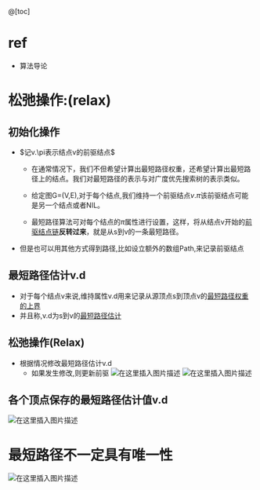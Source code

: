 @[toc]

# ref

- 算法导论
#  松弛操作:(relax)

## 初始化操作

- $记v.\pi表示结点v的前驱结点$

  - 在通常情况下，我们不但希望计算出最短路径权重，还希望计算出最短路径上的结点。我们对最短路径的表示与对广度优先搜索树的表示类似。

  - 给定图G=(V,E),对于每个结点,我们维持一个前驱结点$v.\pi$该前驱结点可能是另一个结点或者NIL。
  - 最短路径算法可对每个结点的$\pi$属性进行设置，这样，将从结点v开始的<u>前驱结点链</u>**反转过来**，就是从s到v的一条最短路径。

- 但是也可以用其他方式得到路径,比如设立额外的数组Path,来记录前驱结点

## 最短路径估计v.d

- 对于每个结点v来说,维持属性v.d用来记录从源顶点s到顶点v的<u>最短路径权重的上界</u>
- 并且称,v.d为s到v的<u>最短路径估计</u>

## 松弛操作(Relax)
- 根据情况修改最短路径估计v.d
	- 如果发生修改,则更新前驱
	![在这里插入图片描述](https://img-blog.csdnimg.cn/2021051614472589.png?x-oss-process=image/watermark,type_ZmFuZ3poZW5naGVpdGk,shadow_10,text_aHR0cHM6Ly9ibG9nLmNzZG4ubmV0L3h1Y2hhb3hpbjEzNzU=,size_16,color_FFFFFF,t_70)
	![在这里插入图片描述](https://img-blog.csdnimg.cn/20210516145005324.png?x-oss-process=image/watermark,type_ZmFuZ3poZW5naGVpdGk,shadow_10,text_aHR0cHM6Ly9ibG9nLmNzZG4ubmV0L3h1Y2hhb3hpbjEzNzU=,size_16,color_FFFFFF,t_70)



## 各个顶点保存的最短路径估计值v.d

![在这里插入图片描述](https://img-blog.csdnimg.cn/20210516144938202.png?x-oss-process=image/watermark,type_ZmFuZ3poZW5naGVpdGk,shadow_10,text_aHR0cHM6Ly9ibG9nLmNzZG4ubmV0L3h1Y2hhb3hpbjEzNzU=,size_16,color_FFFFFF,t_70)

# 最短路径不一定具有唯一性

![在这里插入图片描述](https://img-blog.csdnimg.cn/20210516145018538.png?x-oss-process=image/watermark,type_ZmFuZ3poZW5naGVpdGk,shadow_10,text_aHR0cHM6Ly9ibG9nLmNzZG4ubmV0L3h1Y2hhb3hpbjEzNzU=,size_16,color_FFFFFF,t_70)
